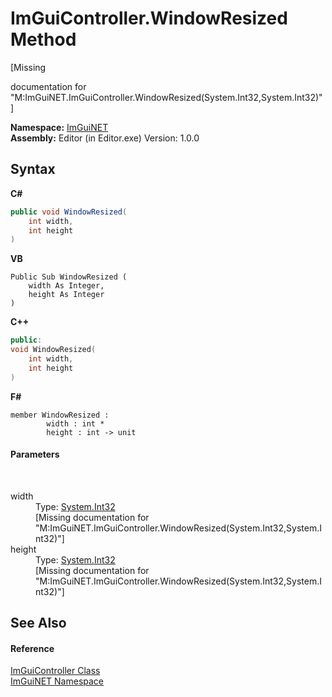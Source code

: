 # ImGuiController.WindowResized Method 
 

\[Missing <summary> documentation for "M:ImGuiNET.ImGuiController.WindowResized(System.Int32,System.Int32)"\]

**Namespace:**&nbsp;<a href="7ecbdf68-1567-8265-0ab1-032412bfb743">ImGuiNET</a><br />**Assembly:**&nbsp;Editor (in Editor.exe) Version: 1.0.0

## Syntax

**C#**<br />
``` C#
public void WindowResized(
	int width,
	int height
)
```

**VB**<br />
``` VB
Public Sub WindowResized ( 
	width As Integer,
	height As Integer
)
```

**C++**<br />
``` C++
public:
void WindowResized(
	int width, 
	int height
)
```

**F#**<br />
``` F#
member WindowResized : 
        width : int * 
        height : int -> unit 

```


#### Parameters
&nbsp;<dl><dt>width</dt><dd>Type: <a href="https://docs.microsoft.com/dotnet/api/system.int32" target="_blank">System.Int32</a><br />\[Missing <param name="width"/> documentation for "M:ImGuiNET.ImGuiController.WindowResized(System.Int32,System.Int32)"\]</dd><dt>height</dt><dd>Type: <a href="https://docs.microsoft.com/dotnet/api/system.int32" target="_blank">System.Int32</a><br />\[Missing <param name="height"/> documentation for "M:ImGuiNET.ImGuiController.WindowResized(System.Int32,System.Int32)"\]</dd></dl>

## See Also


#### Reference
<a href="dc8569e8-a101-000f-d0db-652eaa2a83fb">ImGuiController Class</a><br /><a href="7ecbdf68-1567-8265-0ab1-032412bfb743">ImGuiNET Namespace</a><br />